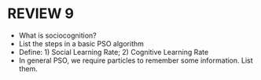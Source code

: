 # REVIEW 9

+ What is sociocognition?
+ List the steps in a basic PSO algorithm
+ Define: 1) Social Learning Rate; 2) Cognitive Learning Rate
+ In general PSO, we require particles to remember some information. List them.

